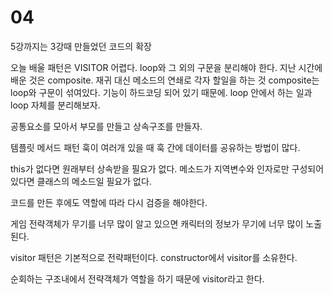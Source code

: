 # 04

5강까지는 3강때 만들었던 코드의 확장

오늘 배울 패턴은 VISITOR
어렵다. 
loop와 그 외의 구문을 분리해야 한다.
지난 시간에 배운 것은 composite. 재귀 대신 메소드의 연쇄로 각자 할일을 하는 것
composite는 loop와 구문이 섞여있다. 기능이 하드코딩 되어 있기 때문에.
loop 안에서 하는 일과 loop 자체를 분리해보자.

공통요소를 모아서 부모를 만들고 상속구조를 만들자.

템플릿 메서드 패턴
훅이 여러개 있을 때 훅 간에 데이터를 공유하는 방법이 많다.

this가 없다면 원래부터 상속받을 필요가 없다.
메소드가 지역변수와 인자로만 구성되어 있다면 클래스의 메소드일 필요가 없다.

코드를 만든 후에도 역할에 따라 다시 검증을 해야한다.

게임
전략객체가 무기를 너무 많이 알고 있으면 캐릭터의 정보가 무기에 너무 많이 노출된다.

visitor 패턴은 기본적으로 전략패턴이다.
constructor에서 visitor를 소유한다.

순회하는 구조내에서 전략객체가 역할을 하기 때문에 visitor라고 한다.
